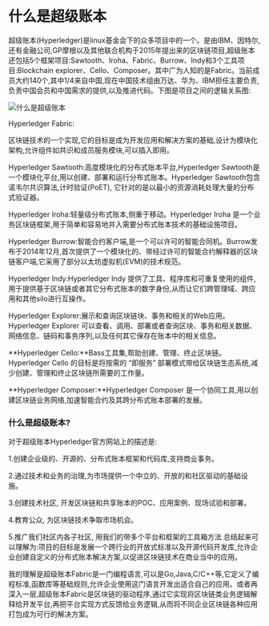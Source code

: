 # 什么是超级账本

超级账本(Hyperledger)是linux基金会下的众多项目中的一个。是由IBM、因特尔,还有金融公司,GP摩根以及其他联合机构于2015年提出来的区块链项目,超级账本还包括5个框架项目:Sawtooth、Iroha、Fabric、Burrow、Indy和3个工具项目:Blockchain explorer、Cello、Composer。其中广为人知的是Fabric。当前成员大约140个,其中1/4来自中国,现在中国技术组由万达、华为、IBM担任主要负责,负责中国会员和中国需求的提供,以及推进代码。下图是项目之间的逻辑关系图:

![什么是超级账本](https://cdn.bsatoshi.com/2019/07/07/15624934863665.jpg)

Hyperledger Fabric:

区块链技术的一个实现,它的目标是成为开发应用和解决方案的基础,设计为模块化架构,允许组件如共识和成员服务模块,可以插入即用。

Hyperledger Sawtooth:高度模块化的分布式账本平台,Hyperledger Sawtooth是一个模块化平台,用以创建、部署和运行分布式账本。Hyperledger Sawtooth包含诺韦尔共识算法,计时验证(PoET), 它针对的是以最小的资源消耗处理大量的分布式验证器。

Hyperledger Iroha:轻量级分布式账本,侧重于移动。Hyperledger Iroha 是一个业务区块链框架,用于简单和容易地并入需要分布式账本技术的基础设施项目。

Hyperledger Burrow:智能合约客户端,是一个可以许可的智能合同机。Burrow发布于2014年12月,首次提供了一个模块化的、带经过许可的智能合约解释器的区块链客户端,它采用了部分以太坊虚拟机(EVM)的技术规范。

Hyperledger Indy:Hyperledger Indy 提供了工具、程序库和可重复使用的组件,用于提供基于区块链或者其它分布式账本的数字身份,从而让它们跨管理域、跨应用和其他silo进行互操作。

Hyperledger Explorer:展示和查询区块链块、事务和相关的Web应用。Hyperledger Explorer 可以查看、调用、部署或者查询区块、事务和相关数据、网络信息、链码和事务序列,以及任何其它保存在账本中的相关信息。

**Hyperledger Cello:**Bass工具集,帮助创建、管理、终止区块链。Hyperledger Cello 的目标是将按需的 “即服务” 部署模式带给区块链生态系统,减少创建、管理和终止区块链所需要的工作量。

**Hyperledger Composer:**Hyperledger Composer 是一个协同工具,用以创建区块链业务网络,加速智能合约及其跨分布式账本部署的发展。

### 什么是超级账本?

对于超级账本Hyperledger官方网站上的描述是:

1.创建企业级的、开源的、分布式账本框架和代码库,支持商业事务。

2.通过技术和业务的治理,为市场提供一个中立的、开放的和社区驱动的基础设施。

3.创建技术社区, 开发区块链和共享账本的POC、应用案例、现场试验和部署。

4.教育公众, 为区块链技术争取市场机会。

5.推广我们社区内各子社区, 用我们的带多个平台和框架的工具箱方法 总结起来可以理解为:项目的目标是发展一个跨行业的开放式标准以及开源代码开发库,允许企业创建自定义的分布式账本解决方案,以促进区块链技术在商业当中的应用。

我的理解是超级账本Fabric是一门编程语言,可以是Go,Java,C/C++等,它定义了编程标准,函数库等基础规则,允许企业使用这门语言开发出适合自己的应用。或者再深入一层,超级账本Fabric是区块链的驱动程序,通过它实现将区块链类业务逻辑解释给开发平台,再把平台实现方式反馈给业务逻辑,从而将不同企业区块链各种应用打包成为可行的解决方案。